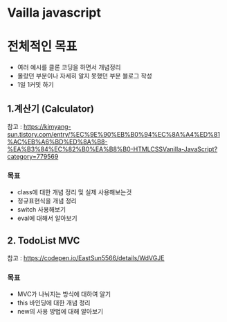 Vailla javascript
=================
# 전체적인 목표
- 여러 예시를 클론 코딩을 하면서 개념정리 
- 몰랐던 부분이나 자세히 알지 못했던 부분 블로그 작성 
- 1일 1커밋 하기

## 1.계산기 (Calculator) 
참고 : https://kimyang-sun.tistory.com/entry/%EC%9E%90%EB%B0%94%EC%8A%A4%ED%81%AC%EB%A6%BD%ED%8A%B8-%EA%B3%84%EC%82%B0%EA%B8%B0-HTMLCSSVanilla-JavaScript?category=779569
### 목표 
- class에 대한 개념 정리 및 실제 사용해보는것
- 정규표현식을 개념 정리
- switch 사용해보기
- eval에 대해서 알아보기

## 2. TodoList MVC 
참고 : https://codepen.io/EastSun5566/details/WdVGJE
### 목표
- MVC가 나눠지는 방식에 대하여 알기
- this 바인딩에 대한 개념 정리
- new의 사용 방법에 대해 알아보기
